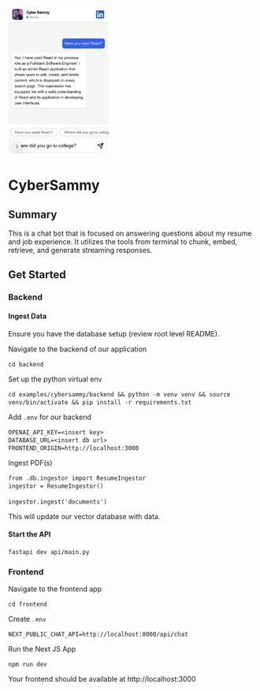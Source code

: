 <img src="../../assets/recruiting.png" alt="Background Image" style="height:300px; border-radius:10px; margin-bottom:4px;">

# CyberSammy

## Summary

This is a chat bot that is focused on answering questions about my resume and job experience. It utilizes the tools from terminal to chunk, embed, retrieve, and generate streaming responses. 

## Get Started

### Backend

#### Ingest Data

Ensure you have the database setup (review root level README).

Navigate to the backend of our application
```
cd backend
```

Set up the python virtual env
```
cd examples/cybersammy/backend && python -m venv venv && source venv/bin/activate && pip install -r requirements.txt
```

Add `.env` for our backend
```
OPENAI_API_KEY=<insert key>
DATABASE_URL=<insert db url>
FRONTEND_ORIGIN=http://localhost:3000
```

Ingest PDF(s)
```
from .db.ingestor import ResumeIngestor
ingestor = ResumeIngestor()

ingestor.ingest('documents')
```

This will update our vector database with data.

#### Start the API

```
fastapi dev api/main.py
```

### Frontend

Navigate to the frontend app
```
cd frontend 
```

Create `.env`
```
NEXT_PUBLIC_CHAT_API=http://localhost:8000/api/chat
```

Run the Next JS App
```
npm run dev
```

Your frontend should be available at http://localhost:3000
